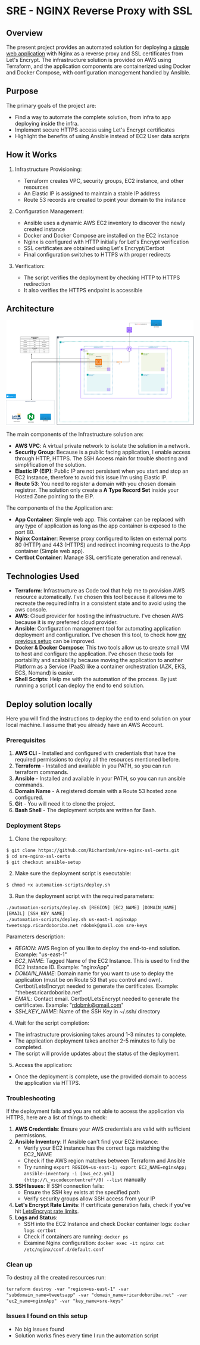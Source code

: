 # SRE - NGINX Reverse Proxy with SSL

## Overview

The present project provides an automated solution for deploying a [simple web application](https://github.com/dockersamples/linux_tweet_app) with Nginx as a reverse proxy and SSL certificates from Let's Encrypt. The infrastructure solution is provided on AWS using Terraform, and the application components are containerized using Docker and Docker Compose, with configuration management handled by Ansible.

## Purpose

The primary goals of the project are:

- Find a way to automate the complete solution, from infra to app deploying inside the infra.
- Implement secure HTTPS access using Let's Encrypt certificates
- Highlight the benefits of using Ansible instead of EC2 User data scripts

## How it Works

1. Infrastructure Provisioning:

   - Terraform creates VPC, security groups, EC2 instance, and other resources
   - An Elastic IP is assigned to maintain a stable IP address
   - Route 53 records are created to point your domain to the instance

2. Configuration Management:

   - Ansible uses a dynamic AWS EC2 inventory to discover the newly created instance
   - Docker and Docker Compose are installed on the EC2 instance
   - Nginx is configured with HTTP initially for Let's Encrypt verification
   - SSL certificates are obtained using Let's Encrypt/Certbot
   - Final configuration switches to HTTPS with proper redirects

3. Verification:
   - The script verifies the deployment by checking HTTP to HTTPS redirection
   - It also verifies the HTTPS endpoint is accessible

## Architecture

![Architecture Diagram](./SRE-TASK-Page-1.drawio.png)

The main components of the Infrastructure solution are:

- **AWS VPC**: A virtual private network to isolate the solution in a network.
- **Security Group**: Because is a public facing application, I enable access through HTTP, HTTPS. The SSH Access main for trouble shooting and simplification of the solution.
- **Elastic IP (EIP)**: Public IP are not persistent when you start and stop an EC2 Instance, therefore to avoid this issue I'm using Elastic IP.
- **Route 53**: You need to register a domain with you chosen domain registrar. The solution only create a **A Type Record Set** inside your Hosted Zone pointing to the EIP.

The components of the the Application are:

- **App Container**: Simple web app. This container can be replaced with any type of application as long as the app container is exposed to the port 80.
- **Nginx Container**: Reverse proxy configured to listen on external ports 80 (HTTP) and 443 (HTTPS) and redirect incoming requests to the App container (Simple web app).
- **Certbot Container**: Manage SSL certificate generation and renewal.

## Technologies Used

- **Terraform**: Infrastructure as Code tool that help me to provision AWS resource automatically. I've chosen this tool because it allows me to recreate the required infra in a consistent state and to avoid using the aws console.
- **AWS**: Cloud provider for hosting the infrastructure. I've chosen AWS because it is my preferred cloud provider.
- **Ansible**: Configuration management tool for automating application deployment and configuration. I've chosen this tool, to check how [my previous setup](https://github.com/Richardbmk/sre-nginx-ssl-certs) can be improved.
- **Docker & Docker Compose**: This two tools allow us to create small VM to host and configure the application. I've chosen these tools for portability and scalability because moving the application to another Platform as a Service (PaaS) like a container orchestration (AZK, EKS, ECS, Nomand) is easier.
- **Shell Scripts**: Help me with the automation of the process. By just running a script I can deploy the end to end solution.

## Deploy solution locally

Here you will find the instructions to deploy the end to end solution on your local machine. I assume that you already have an AWS Account.

### Prerequisites

1. **AWS CLI** - Installed and configured with credentials that have the required permissions to deploy all the resources mentioned before.
2. **Terraform** - Installed and available in you PATH, so you can run terraform commands.
3. **Ansible** - Installed and available in your PATH, so you can run ansible commands.
4. **Domain Name** - A registered domain with a Route 53 hosted zone configured.
5. **Git** - You will need it to clone the project.
6. **Bash Shell** - The deployment scripts are written for Bash.

### Deployment Steps

1. Clone the repository:

```
$ git clone https://github.com/Richardbmk/sre-nginx-ssl-certs.git
$ cd sre-nginx-ssl-certs
$ git checkout ansible-setup
```

2. Make sure the deployment script is executable:

```
$ chmod +x automation-scripts/deploy.sh
```

3. Run the deployment script with the required parameters:

```
./automation-scripts/deploy.sh [REGION] [EC2_NAME] [DOMAIN_NAME] [EMAIL] [SSH_KEY_NAME]
./automation-scripts/deploy.sh us-east-1 nginxApp tweetsapp.ricardoboriba.net rdobmk@gmail.com sre-keys
```

Parameters description:

- _REGION_: AWS Region of you like to deploy the end-to-end solution. Example: "us-east-1"
- _EC2_NAME_: Tagged Name of the EC2 Instance. This is used to find the EC2 Instance ID. Example: "nginxApp"
- _DOMAIN_NAME_: Domain name for you want to use to deploy the application (must be on Route 53 that you control and own). Certbot/LetsEncrypt needed to generate the certificates. Example: "thebest.ricardoboriba.net"
- _EMAIL_: Contact email. Certbot/LetsEncrypt needed to generate the certificates. Example: "rdobmk@gmail.com"
- _SSH_KEY_NAME_: Name of the SSH Key in ~/.ssh/ directory

4. Wait for the script completion:

- The infrastructure provisioning takes around 1-3 minutes to complete.
- The application deployment takes another 2-5 minutes to fully be completed.
- The script will provide updates about the status of the deployment.

5. Access the application:

- Once the deployment is complete, use the provided domain to access the application via HTTPS.

### Troubleshooting

If the deployment fails and you are not able to access the application via HTTPS, here are a list of things to check:

1. **AWS Credentials**: Ensure your AWS credentials are valid with sufficient permissions.
2. **Ansible Inventory**: If Ansible can't find your EC2 instance:
   - Verify your EC2 instance has the correct tags matching the EC2_NAME
   - Check if the AWS region matches between Terraform and Ansible
   - Try running `export REGION=us-east-1; export EC2_NAME=nginxApp; ansible-inventory -i [aws_ec2.yml](http://\_vscodecontentref*/0) --list` manually
3. **SSH Issues**: If SSH connection fails:
   - Ensure the SSH key exists at the specified path
   - Verify security groups allow SSH access from your IP
4. **Let's Encrypt Rate Limits**: If certificate generation fails, check if you've hit [LetsEncrypt rate limits](https://letsencrypt.org/docs/rate-limits/#retrying-after-hitting-rate-limits).
5. **Logs and Status**:
   - SSH into the EC2 Instance and check Docker container logs: `docker logs certbot`
   - Check if containers are running: `docker ps`
   - Examine Nginx configuration: `docker exec -it nginx cat /etc/nginx/conf.d/default.conf`

### Clean up

To destroy all the created resources run:

```
terraform destroy -var "region=us-east-1" -var "subdomain_name=tweetsapp" -var "domain_name=ricardoboriba.net" -var "ec2_name=nginxApp" -var "key_name=sre-keys"
```

### Issues I found on this setup

- No big issues found
- Solution works fines every time I run the automation script
